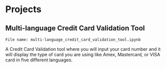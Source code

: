 # Projects

## Multi-language Credit Card Validation Tool
```
File name: multi-language_credit_card_validation_tool.ipynb
```
A Credit Card Validation tool where you will input your card number and it will display the type of card you are using like Amex, Mastercard, or VISA card in five different languages. 
